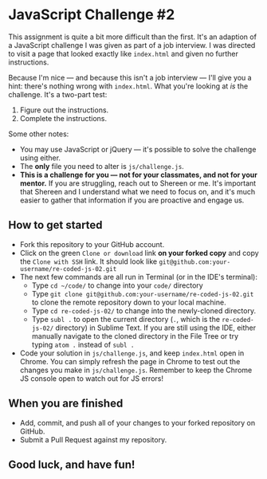 # JavaScript Challenge #2

This assignment is quite a bit more difficult than the first. It's an adaption of a JavaScript challenge I was given as part of a job interview. I was directed to visit a page that looked exactly like `index.html` and given no further instructions.

Because I'm nice — and because this isn't a job interview — I'll give you a hint: there's nothing wrong with `index.html`. What you're looking at *is* the challenge. It's a two-part test:
 1. Figure out the instructions.
 2. Complete the instructions.

Some other notes:
 - You may use JavaScript or jQuery — it's possible to solve the challenge using either.
 - The **only** file you need to alter is `js/challenge.js`.
 - **This is a challenge for you — not for your classmates, and not for your mentor.** If you are struggling, reach out to Shereen or me. It's important that Shereen and I understand what we need to focus on, and it's much easier to gather that information if you are proactive and engage us.

## How to get started
 - Fork this repository to your GitHub account.
 - Click on the green `Clone or download` link **on your forked copy** and copy the `Clone with SSH` link. It should look like `git@github.com:your-username/re-coded-js-02.git`
 - The next few commands are all run in Terminal (or in the IDE's terminal):
    * Type `cd ~/code/` to change into your `code/` directory
    * Type `git clone git@github.com:your-username/re-coded-js-02.git` to clone the remote repository down to your local machine.
    * Type `cd re-coded-js-02/` to change into the newly-cloned directory.
    * Type `subl .` to open the current directory (`.`, which is the `re-coded-js-02/` directory) in Sublime Text. If you are still using the IDE, either manually navigate to the cloned directory in the File Tree or try typing `atom .` instead of `subl .`
 - Code your solution in `js/challenge.js`, and keep `index.html` open in Chrome. You can simply refresh the page in Chrome to test out the changes you make in `js/challenge.js`. Remember to keep the Chrome JS console open to watch out for JS errors!

## When you are finished
 - Add, commit, and push all of your changes to your forked repository on GitHub.
 - Submit a Pull Request against my repository.

## Good luck, and have fun!
